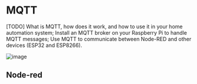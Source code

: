 # MQTT
[TODO] What is MQTT, how does it work, and how to use it in your home automation system;
Install an MQTT broker on your Raspberry Pi to handle MQTT messages;
Use MQTT to communicate between Node-RED and other devices (ESP32 and ESP8266).

![image](https://user-images.githubusercontent.com/44589560/204461309-ae70f83a-83a6-4a5b-b479-118802bcb01a.png)


## Node-red

